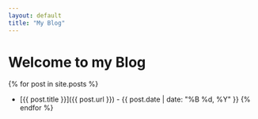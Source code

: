 ```yaml
---
layout: default
title: "My Blog"
---
```


# Welcome to my Blog

{% for post in site.posts %}
* [{{ post.title }}]({{ post.url }}) - {{ post.date | date: "%B %d, %Y" }}
{% endfor %}
